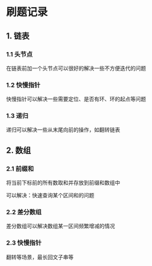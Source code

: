 # 刷题记录

## 1. 链表

### 1.1 头节点

在链表前加一个头节点可以很好的解决一些不方便迭代的问题

### 1.2 快慢指针

快慢指针可以解决一些需要定位、是否有环、环的起点等问题

### 1.3 递归

递归可以解决一些从末尾向前的操作，如翻转链表

## 2. 数组

### 2.1 前缀和

将当前下标前的所有数取和并存放到前缀和数组中

可以解决：快速查询某个区间和的问题

### 2.2 差分数组

差分数组可以解决数组某一区间频繁增减的情况

### 2.3 快慢指针

翻转等场景，最长回文子串等
